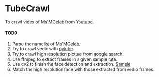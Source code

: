 # TubeCrawl
To crawl video of Ms1MCeleb from Youtube.


#### TODO  
1. Parse the namelist of [Ms1MCeleb](https://www.microsoft.com/en-us/research/project/ms-celeb-1m-challenge-recognizing-one-million-celebrities-real-world/).
2. Try to crawl vedio with [pytube](https://github.com/NFicano/pytube).
3. Try to crawl high resolution picture from google search.
3. Use ffmpeg to extract frames in a given sample rate.
4. Use cv2 to finish the face detection and extraction. [Sample](https://github.com/JeeveshN/Face-Detect)
5. Match the high resolution face with those extracted from vedio frames.